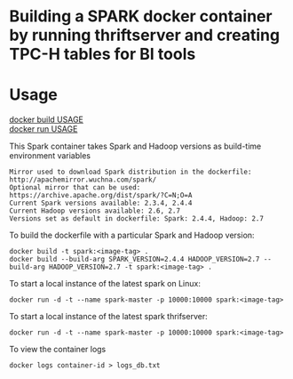 # Building a SPARK docker container by running thriftserver and creating TPC-H tables for BI tools
# Usage
[docker build USAGE](https://docs.docker.com/engine/reference/commandline/build/)  
[docker run USAGE](https://docs.docker.com/engine/reference/run/)  

This Spark container takes Spark and Hadoop versions as build-time environment variables
```
Mirror used to download Spark distribution in the dockerfile: http://apachemirror.wuchna.com/spark/
Optional mirror that can be used: https://archive.apache.org/dist/spark/?C=N;O=A
Current Spark versions available: 2.3.4, 2.4.4
Current Hadoop versions available: 2.6, 2.7
Versions set as default in dockerfile: Spark: 2.4.4, Hadoop: 2.7
```

To build the dockerfile with a particular Spark and Hadoop version:
```
docker build -t spark:<image-tag> .
docker build --build-arg SPARK_VERSION=2.4.4 HADOOP_VERSION=2.7 --build-arg HADOOP_VERSION=2.7 -t spark:<image-tag> .
```

To start a local instance of the latest spark on Linux:
```
docker run -d -t --name spark-master -p 10000:10000 spark:<image-tag>
```

To start a local instance of the latest spark thrifserver:
```
docker run -d -t --name spark-master -p 10000:10000 spark:<image-tag>
```

To view the container logs
```
docker logs container-id > logs_db.txt

